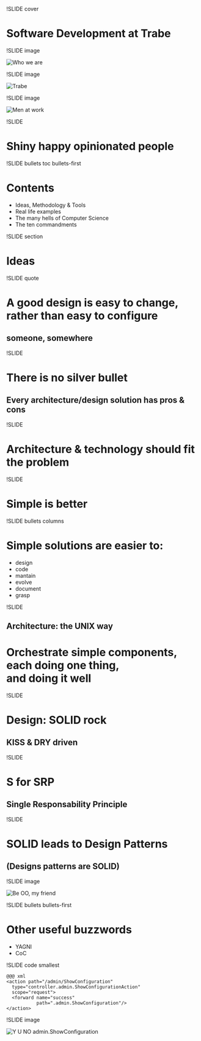 !SLIDE cover

# Software Development at Trabe

!SLIDE image

![Who we are](who_we_are.png)

!SLIDE image

![Trabe](trabe.png)

<!--
  a qué nos dedicamos, qué hacemos para quién, tecnologías, etc
-->

!SLIDE image

![Men at work](men_at_work.png)

!SLIDE

# Shiny happy opinionated people

!SLIDE bullets toc bullets-first

# Contents

* Ideas, Methodology & Tools
* Real life examples
* The many hells of Computer Science
* The ten commandments

!SLIDE section

# Ideas

!SLIDE quote

# A good design is easy to change, rather than easy to configure
## someone, somewhere

!SLIDE

# There is no silver bullet

## Every architecture/design solution has pros & cons

!SLIDE

# Architecture & technology should fit the problem

!SLIDE

# Simple is better

!SLIDE bullets columns

# Simple solutions are easier to:

* design
* code
* mantain
* evolve
* document
* grasp

!SLIDE

## Architecture: the UNIX way

# Orchestrate simple components, each doing one thing, <br/>and doing it well

!SLIDE

# Design: SOLID rock

## KISS & DRY driven

!SLIDE

# S for SRP
## Single Responsability Principle

!SLIDE

# SOLID leads to Design Patterns
## (Designs patterns are SOLID)

!SLIDE image

![Be OO, my friend](be_oo_my_friend.png)

!SLIDE bullets bullets-first

# Other useful buzzwords

* YAGNI
* CoC


!SLIDE code smallest

    @@@ xml
    <action path="/admin/ShowConfiguration"
      type="controller.admin.ShowConfigurationAction"
      scope="request">
      <forward name="success" 
               path=".admin.ShowConfiguration"/>
    </action>

!SLIDE image

![Y U NO admin.ShowConfiguration](yu_no_admin_showconfiguration.png)

